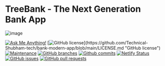 # TreeBank - The Next Generation Bank App

![image](https://github.com/user-attachments/assets/7d7e64ee-ebe2-43dd-a8be-3e5930eaf74a)


[![Ask Me Anything!](https://img.shields.io/badge/Ask%20me-anything-1abc9c.svg)](https://github.com/Technical-Shubham-tech "Ask Me Anything!")
[![GitHub license](https://img.shields.io/github/license/Technical-Shubham-tech/bank-modern-app?)](https://github.com/Technical-Shubham-tech/bank-modern-app/blob/main/LICENSE.md "GitHub license")
[![Maintenance](https://img.shields.io/badge/Maintained%3F-yes-green.svg)](https://github.com/Technical-Shubham-tech/bank-modern-app/commits/main "Maintenance")
[![GitHub branches](https://badgen.net/github/branches/Technical-Shubham-tech/bank-modern-app)](https://github.com/Technical-Shubham-tech/bank-modern-app/branches "GitHub branches")
[![Github commits](https://badgen.net/github/commits/Technical-Shubham-tech/bank-modern-app/main)](https://github.com/Technical-Shubham-tech/bank-modern-app/commits "Github commits")
[![Netlify Status](https://api.netlify.com/api/v1/badges/fb4ec1c6-7cbb-45ae-95e7-0c7f9c1a80ed/deploy-status)](https://Investment-web.netlify.app/ "Netlify Status")
[![GitHub issues](https://img.shields.io/github/issues/Technical-Shubham-tech/bank-modern-app)](https://github.com/Technical-Shubham-tech/bank-modern-app/issues "GitHub issues")
[![GitHub pull requests](https://img.shields.io/github/issues-pr/Technical-Shubham-tech/bank-modern-app)](https://github.com/Technical-Shubham-tech/bank-modern-app/pulls "GitHub pull requests")

